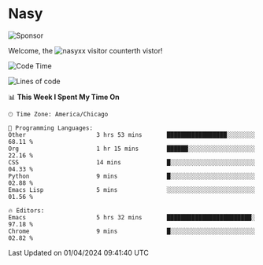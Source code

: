 # Nasy

<!--
<p align="center">
<img height="200" src="https://github-readme-stats.vercel.app/api?username=nasyxx&count_private=true&show_icons=true&theme=dracula&include_all_commits=true"/>
<img height="200" src="https://github-readme-stats.vercel.app/api/top-langs/?username=nasyxx&theme=dracula&hide=html,jupyter+notebook&count_private=true&show_icons=true"/>
</p>

  
----------------
-->

![Sponsor](https://img.shields.io/static/v1.svg?label=Sponsor&message=%E2%9D%A4&logo=GitHub&style=flat&color=pink)
 
Welcome, the ![nasyxx visitor counter](https://count.getloli.com/get/@nasyxx?theme=rule34)th vistor!
 
<!--START_SECTION:waka-->
![Code Time](http://img.shields.io/badge/Code%20Time-4%2C369%20hrs%2025%20mins-blue)

![Lines of code](https://img.shields.io/badge/From%20Hello%20World%20I%27ve%20Written-6.3%20million%20lines%20of%20code-blue)

📊 **This Week I Spent My Time On** 

```text
🕑︎ Time Zone: America/Chicago

💬 Programming Languages: 
Other                    3 hrs 53 mins       █████████████████░░░░░░░░   68.11 % 
Org                      1 hr 15 mins        ██████░░░░░░░░░░░░░░░░░░░   22.16 % 
CSS                      14 mins             █░░░░░░░░░░░░░░░░░░░░░░░░   04.33 % 
Python                   9 mins              █░░░░░░░░░░░░░░░░░░░░░░░░   02.88 % 
Emacs Lisp               5 mins              ░░░░░░░░░░░░░░░░░░░░░░░░░   01.56 % 

🔥 Editors: 
Emacs                    5 hrs 32 mins       ████████████████████████░   97.18 % 
Chrome                   9 mins              █░░░░░░░░░░░░░░░░░░░░░░░░   02.82 % 
```


 Last Updated on 01/04/2024 09:41:40 UTC
<!--END_SECTION:waka-->

<!-- ![visitors](https://visitor-badge.laobi.icu/badge?page_id=nasyxx.nasyxx) -->
